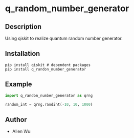 # q_random_number_generator

## Description
Using qiskit to realize quantum random number generator.

## Installation
```shell
pip install qiskit # dependent packages
pip install q_randon_number_generator
```

## Example
```python
import q_randon_number_generator as qrng

random_int = qrng.randint(-10, 10, 1000)
```
## Author
- Allen Wu
